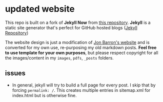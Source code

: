 # updated website

This repo is built on a fork of **Jekyll Now** from [this repository](https://github.com/barryclark/jekyll-now). **Jekyll** is a static site generator that's perfect for GitHub hosted blogs ([Jekyll Repository](https://github.com/jekyll/jekyll))

The website design is just a modification of [Jon Barron's website](https://jonbarron.info/) and is converted for my own use, re-purposing my old markdown posts. **Feel free to use template for your own purposes**, but please respect copyright for all the images/content in my `images`, `pdfs`, `_posts` folders. 



## issues
* In general, jekyll will try to build a full page for every post. I skip that by forcing `permalink: /`. This creates multiple entries in sitemap.xml for index.html but is otherwise fine. 
